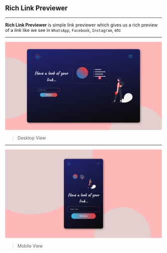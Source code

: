 ## Rich Link Previewer

---

**Rich Link Previewer** is simple link previewer which gives us a rich preview of a _link_ like we see in `WhatsApp`, `Facebook`, `Instagram`, etc

---

![Desktop-Preview](./src/assets/preview-1.png)

> Desktop View

---

![Desktop-Preview](./src/assets/preview-2.png)

> Mobile View
